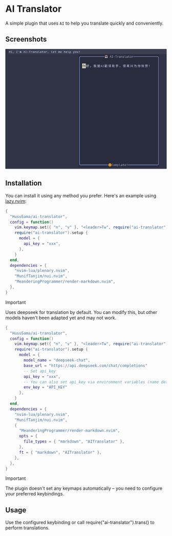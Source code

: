 # AI Translator

A simple plugin that uses `AI` to help you translate quickly and conveniently.

## Screenshots

![](./screenshot/index.png)

## Installation

You can install it using any method you prefer. Here's an example using [lazy.nvim](https://github.com/folke/lazy.nvim):

```lua
{
  "HusuSama/ai-translator",
  config = function()
    vim.keymap.set({ "n", "v" }, "<leader>Tw", require("ai-translator").trans, { noremap = true })
    require("ai-translator").setup {
      model = {
        api_key = "xxx",
      },
    }
  end,
  dependencies = {
    "nvim-lua/plenary.nvim",
    "MunifTanjim/nui.nvim",
    "MeanderingProgrammer/render-markdown.nvim",
  },
}
```

> [!important]
> Uses deepseek for translation by default. You can modify this, but other models haven't been adapted yet and may not work.

```lua
{
  "HusuSama/ai-translator",
  config = function()
    vim.keymap.set({ "n", "v" }, "<leader>Tw", require("ai-translator").trans, { noremap = true })
    require("ai-translator").setup {
      model = {
        model_name = "deepseek-chat",
        base_url = "https://api.deepseek.com/chat/completions"
        -- Set api_key 
        api_key = "xxx",
        -- You can also set api_key via environment variables (name defined here)
        env_key = "API_KEY"
      },
    }
  end,
  dependencies = {
    "nvim-lua/plenary.nvim",
    "MunifTanjim/nui.nvim",
    {
      "MeanderingProgrammer/render-markdown.nvim",
      opts = {
        file_types = { "markdown", "AITranslator" },
      },
      ft = { "markdown", "AITranslator" },
    },
  },
}
```

> [!important]
> The plugin doesn't set any keymaps automatically – you need to configure your preferred keybindings.

## Usage
Use the configured keybinding or call require("ai-translator").trans() to perform translations.
